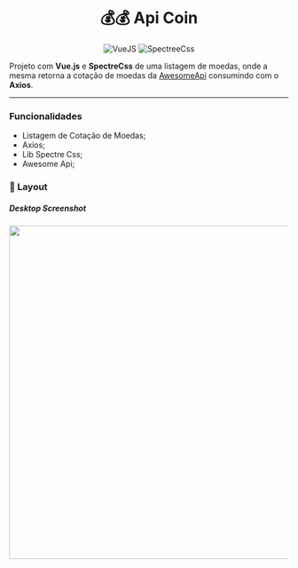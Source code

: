 <div align="center">

# 💰💰 Api Coin

![VueJS](https://img.shields.io/badge/Vue.js-35495E?style=flat&logo=vuedotjs&logoColor=4FC08D)
![SpectreeCss](https://img.shields.io/badge/Spectre_Css-5755d9?style=flat&logo=tailwind-css&logoColor=white)

<p align="center">

</div>

Projeto com **Vue.js** e **SpectreCss** de uma listagem de moedas, onde a mesma retorna a cotação de moedas da [AwesomeApi](https://docs.awesomeapi.com.br/api-de-moedas) consumindo com o **Axios**.

---

### Funcionalidades

- Listagem de Cotação de Moedas;
- Axios;
- Lib Spectre Css;
- Awesome Api;

### 🚧 Layout

##### Desktop Screenshot

<img src="https://raw.githubusercontent.com/savionascimentodev/Projetos-VueJs/main/assets/api-coin-desktop.png" width="600">
